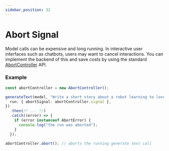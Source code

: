 ```yaml
---
sidebar_position: 32
---
```


# Abort Signal

Model calls can be expensive and long running. In interactive user interfaces such as chatbots, users may want to cancel interactions. You can implement the backend of this and save costs by using the standard [AbortController](https://developer.mozilla.org/en-US/docs/Web/API/AbortController) API.

### Example

```ts
const abortController = new AbortController();

generateText(model, "Write a short story about a robot learning to love:\n\n", {
  run: { abortSignal: abortController.signal },
})
  .then(/* ... */)
  .catch((error) => {
    if (error instanceof AbortError) {
      console.log("the run was aborted");
    }
  });

abortController.abort(); // aborts the running generate text call
```
